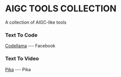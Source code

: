 # AIGC TOOLS COLLECTION
A collection of AIGC-like tools

### Text To Code
[Codellama](https://github.com/facebookresearch/codellama) --- Facebook

### Text To Video
[Pika](https://pika.art/) --- Pika
